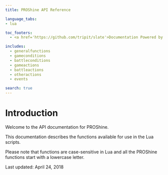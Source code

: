 ```yaml
---
title: PROShine API Reference

language_tabs:
- lua

toc_footers:
  - <a href='https://github.com/tripit/slate'>Documentation Powered by Slate</a>

includes:
  - generalfunctions
  - gameconditions
  - battleconditions
  - gameactions
  - battleactions
  - otheractions
  - events

search: true
---
```


# Introduction

Welcome to the API documentation for PROShine.

This documentation describes the functions available for use in the Lua scripts.

Please note that functions are case-sensitive in Lua and all the PROShine functions start with a lowercase letter.

Last updated: April 24, 2018
